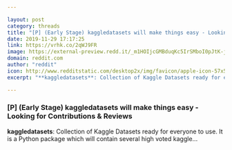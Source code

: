 ```yaml
---

layout: post
category: threads
title: "[P] (Early Stage) kaggledatasets will make things easy - Looking for Contributions &amp; Reviews"
date: 2019-11-29 17:17:25
link: https://vrhk.co/2qWJ9FR
image: https://external-preview.redd.it/_m1HOIjcGMBduqKc5IrSMboI0pJtK-jJwiMyVsVf8AU.jpg?width=400&height=209.42408377&auto=webp&s=22bbc8ea67e32f9ae1e78f958347b101fdee3362
domain: reddit.com
author: "reddit"
icon: http://www.redditstatic.com/desktop2x/img/favicon/apple-icon-57x57.png
excerpt: "**kaggledatasets**: Collection of Kaggle Datasets ready for everyone to use. It is a Python package which will contain several high voted kaggle..."

---
```


### [P] (Early Stage) kaggledatasets will make things easy - Looking for Contributions &amp; Reviews

**kaggledatasets**: Collection of Kaggle Datasets ready for everyone to use. It is a Python package which will contain several high voted kaggle...